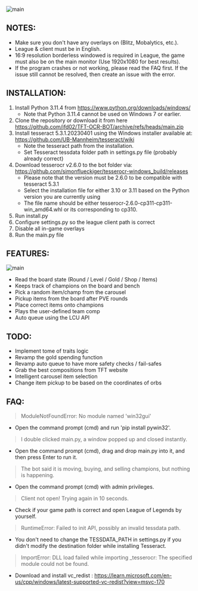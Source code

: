 ![main](https://i.imgur.com/roX0N3C.png)

## NOTES:
- Make sure you don't have any overlays on (Blitz, Mobalytics, etc.).
- League & client must be in English.
- 16:9 resolution borderless windowed is required in League, the game must also be on the main monitor (Use 1920x1080 for best results).
- If the program crashes or not working, please read the FAQ first. If the issue still cannot be resolved, then create an issue with the error.

## INSTALLATION:
1. Install Python 3.11.4 from https://www.python.org/downloads/windows/
   - Note that Python 3.11.4 cannot be used on Windows 7 or earlier.
2. Clone the repository or download it from here https://github.com/jfd02/TFT-OCR-BOT/archive/refs/heads/main.zip
3. Install tesseract 5.3.1.20230401 using the Windows installer available at: https://github.com/UB-Mannheim/tesseract/wiki
   - Note the tesseract path from the installation.
   - Set Tesseract tessdata folder path in settings.py file (probably already correct)
4. Download tesserocr v2.6.0 to the bot folder via: https://github.com/simonflueckiger/tesserocr-windows_build/releases
   - Please note that the version must be 2.6.0 to be compatible with tesseract 5.3.1
   - Select the installation file for either 3.10 or 3.11 based on the Python version you are currently using
   - The file name should be either tesserocr-2.6.0-cp311-cp311-win_amd64.whl or its corresponding to cp310.
5. Run install.py
6. Configure settings.py so the league client path is correct
7. Disable all in-game overlays
8. Run the main.py file

## FEATURES:
![main](https://i.imgur.com/1bXOmag.png)
- Read the board state (Round / Level / Gold / Shop / Items)
- Keeps track of champions on the board and bench
- Pick a random item/champ from the carousel
- Pickup items from the board after PVE rounds
- Place correct items onto champions
- Plays the user-defined team comp
- Auto queue using the LCU API

## TODO:
- Implement tome of traits logic
- Revamp the gold spending function
- Revamp auto queue to have more safety checks / fail-safes
- Grab the best compositions from TFT website
- Intelligent carousel item selection
- Change item pickup to be based on the coordinates of orbs

## FAQ:
> ModuleNotFoundError: No module named 'win32gui'
- Open the command prompt (cmd) and run 'pip install pywin32'.
> I double clicked main.py, a window popped up and closed instantly.
- Open the command prompt (cmd), drag and drop main.py into it, and then press Enter to run it.
> The bot said it is moving, buying, and selling champions, but nothing is happening.
- Open the command prompt (cmd) with admin privileges.
> Client not open! Trying again in 10 seconds.
- Check if your game path is correct and open League of Legends by yourself.
> RuntimeError: Failed to init API, possibly an invalid tessdata path.
- You don't need to change the TESSDATA_PATH in settings.py if you didn't modify the destination folder while installing Tesseract.
> ImportError: DLL load failed while importing _tesserocr: The specified module could not be found.
- Download and install vc_redist : https://learn.microsoft.com/en-us/cpp/windows/latest-supported-vc-redist?view=msvc-170
